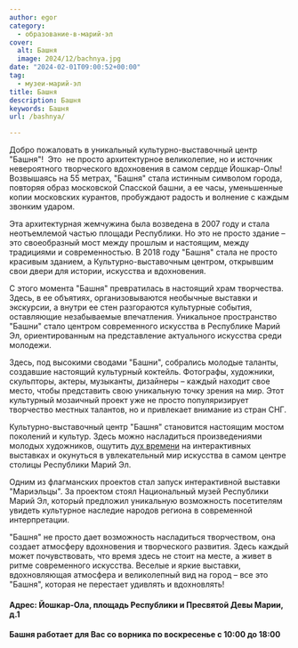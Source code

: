 ```yaml
---
author: egor
category:
  - образование-в-марий-эл
cover:
  alt: Башня
  image: 2024/12/bachnya.jpg
date: "2024-02-01T09:00:52+00:00"
tag:
  - музеи-марий-эл
title: Башня
description: Башня
keywords: Башня
url: /bashnya/

---
```

Добро пожаловать в уникальный культурно-выставочный центр "Башня"!  Это  не просто архитектурное великолепие, но и источник невероятного творческого вдохновения в самом сердце Йошкар-Олы! Возвышаясь на 55 метрах, "Башня" стала истинным символом города, повторяя образ московской Спасской башни, а ее часы, уменьшенные копии московских курантов, пробуждают радость и волнение с каждым звонким ударом.

Эта архитектурная жемчужина была возведена в 2007 году и стала неотъемлемой частью площади Республики. Но это не просто здание – это своеобразный мост между прошлым и настоящим, между традициями и современностью. В 2018 году "Башня" стала не просто красивым зданием, а Культурно-выставочным центром, открывшим свои двери для истории, искусства и вдохновения.

С этого момента "Башня" превратилась в настоящий храм творчества. Здесь, в ее объятиях, организовываются необычные выставки и экскурсии, а внутри ее стен разгораются культурные события, оставляющие незабываемые впечатления. Уникальное пространство "Башни" стало центром современного искусства в Республике Марий Эл, ориентированным на представление актуального искусства среди молодежи.

Здесь, под высокими сводами "Башни", собрались молодые таланты, создавшие настоящий культурный коктейль. Фотографы, художники, скульпторы, актеры, музыканты, дизайнеры – каждый находит свое место, чтобы представить свою уникальную точку зрения на мир. Этот культурный мозаичный проект уже не просто популяризирует творчество местных талантов, но и привлекает внимание из стран СНГ.

Культурно-выставочный центр "Башня" становится настоящим мостом поколений и культур. Здесь можно насладиться произведениями молодых художников, ощутить [дух времени](/cherkashiny_v_bashne/) на интерактивных выставках и окунуться в увлекательный мир искусства в самом центре столицы Республики Марий Эл.

Одним из флагманских проектов стал запуск интерактивной выставки "Мариэльцы". За проектом стоял Национальный музей Республики Марий Эл, который предложил уникальную возможность посетителям увидеть культурное наследие народов региона в современной интерпретации.

"Башня" не просто дает возможность насладиться творчеством, она создает атмосферу вдохновения и творческого развития. Здесь каждый может почувствовать, что время здесь не стоит на месте, а живет в ритме современного искусства. Веселые и яркие выставки, вдохновляющая атмосфера и великолепный вид на город – все это "Башня", которая не перестает удивлять и вдохновлять!

#### Адрес: Йошкар-Ола, площадь Республики и Пресвятой Девы Марии, д.1

#### Башня работает для Вас со ворника по воскресенье с 10:00 до 18:00
